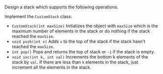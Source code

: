 Design a stack which supports the following operations.

Implement the `CustomStack` class:

- `CustomStack(int maxSize)` Initializes the object with `maxSize` which is the maximum number of elements in the stack or do nothing if the stack reached the `maxSize`.
- `void push(int x)` Adds `x` to the top of the stack if the stack hasn't reached the `maxSize`.
- `int pop()` Pops and returns the top of stack or `-1` if the stack is empty.
- `void inc(int k, int val)` Increments the bottom k elements of the stack by `val`. If there are less than `k` elements in the stack, just increment all the elements in the stack.